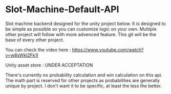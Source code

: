 # Slot-Machine-Default-API
Slot machine backend designed for the unity project below. It is designed to be simple as possible so you can customize logic on your own. Multiple other project will follow with more advenced feature. This git will be the base of every  other project.

You can check the video here : https://www.youtube.com/watch?v=w8sWkl2Fk1I 

Unity asset store : UNDER ACCEPTATION

There's currently no probability calculation and win calculation on this api. The math part is reserved for other projects as probabilities are generally unique by project. I don't want it to be specific, at least the less the better.